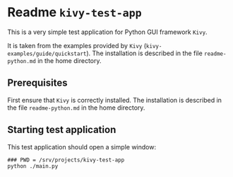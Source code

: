 # Readme `kivy-test-app`

This is a very simple test application for Python GUI framework `Kivy`. 

It is taken from the examples provided by `Kivy` (`kivy-examples/guide/quickstart`). The installation is described in the file `readme-python.md` in the home directory.

## Prerequisites

First ensure that `Kivy` is correctly installed. The installation is described in the file `readme-python.md` in the home directory.

## Starting test application

This test application should open a simple window:

```shell
### PWD = /srv/projects/kivy-test-app
python ./main.py
```

